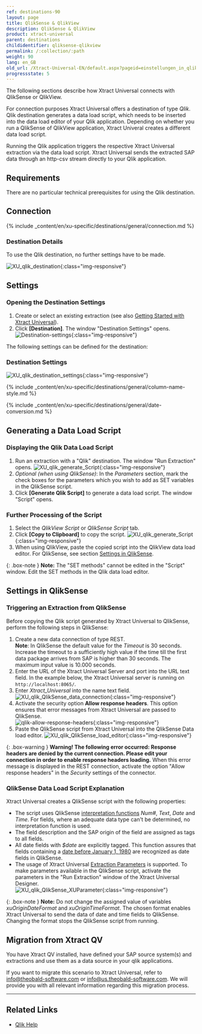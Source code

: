 ```yaml
---
ref: destinations-90
layout: page
title: QlikSense & QlikView
description: QlikSense & QlikView
product: xtract-universal
parent: destinations
childidentifier: qliksense-qlikview
permalink: /:collection/:path
weight: 90
lang: en_GB
old_url: /Xtract-Universal-EN/default.aspx?pageid=einstellungen_in_qlik_sense
progressstate: 5
---
```


The following sections describe how Xtract Universal connects with QlikSense or QlikView.

For connection purposes Xtract Universal offers a destination of type *Qlik*. Qlik destination generates a data load script, which needs to be inserted into the data load editor of your Qlik application. Depending on whether you run a QlikSense of QlikView application, Xtract Univeral creates a different data load script.

Running the Qlik application triggers the respective Xtract Universal extraction via the data load script. Xtract Universal sends the extracted SAP data through an http-csv stream directly to your Qlik application.

## Requirements

There are no particular technical prerequisites for using the Qlik destination.


## Connection

{% include _content/en/xu-specific/destinations/general/connection.md %}	

### Destination Details
To use the Qlik destination, no further settings have to be made.

![XU_qlik_destination](/img/content/XU_qlik_destination.png){:class="img-responsive"}

## Settings

### Opening the Destination Settings
1. Create or select an existing extraction (see also [Getting Started with Xtract Universal](../getting-started/define-a-table-extraction)).
2. Click **[Destination]**. The window "Destination Settings" opens.
![Destination-settings](/img/content/xu/xu_designer_destination.png){:class="img-responsive"}

The following settings can be defined for the destination:  

### Destination Settings

![XU_qlik_destination_settings](/img/content/XU_qlik_destination_settings.png){:class="img-responsive"}

{% include _content/en/xu-specific/destinations/general/column-name-style.md %}

{% include _content/en/xu-specific/destinations/general/date-conversion.md %}

## Generating a Data Load Script

### Displaying the Qlik Data Load Script
1. Run an extraction with a "Qlik" destination. The window "Run Extraction" opens.
![XU_qlik_generate_Script](/img/content/xu/XU_qlik_generate_Script.png){:class="img-responsive"}
2. *Optional (when using QlikSense)*: In the *Parameters* section, mark the check boxes for the parameters which you wish to add as SET variables in the QlikSense script.
3. Click **[Generate Qlik Script]** to generate a data load script. The window "Script" opens.

### Further Processing of the Script
1. Select the *QlikView Script* or *QlikSense Script* tab.
2. Click **[Copy to Clipboard]** to copy the script.
![XU_qlik_generate_Script](/img/content/XU_qlik_generate_Script_2.png){:class="img-responsive"}
3. When using QlikView, paste the copied script into the QlikView data load editor. For QlikSense, see section [Settings in QlikSense](#settings-in-qlik-sense).

{: .box-note }
**Note:** The "SET methods" cannot be edited in the "Script" window. Edit the SET methods in the Qlik data load editor. 


## Settings in QlikSense

### Triggering an Extraction from QlikSense

Before copying the Qlik script generated by Xtract Universal to QlikSense, perform the following steps in QlikSense:

1. Create a new data connection of type REST. <br>
**Note**: In QlikSense the default value for the *Timeout* is 30 seconds. Increase the timeout to a sufficiently high value if the time till the first data package arrives from SAP is higher than 30 seconds. The maximum input value is 10.000 seconds.
2. Enter the URL of the Xtract Universal Server and port into the URL text field. In the example below, the Xtract Universal server is running on `http://localhost:8065/`.
3. Enter *Xtract_Universal* into the name text field.
![XU_qlik_QlikSense_data_connection](/img/content/XU_qlik_QlikSense_data_connection.png){:class="img-responsive"}
4. Activate the security option **Allow response headers**. This option ensures that error messages from Xtract Universal are passed to QlikSense.<br>
![qlik-allow-response-headers](/img/content/xu/qlik-allow-response-headers.png){:class="img-responsive"}
5. Paste the QlikSense script from Xtract Universal into the QlikSense Data load editor.
![XU_qlik_QlikSense_load_editor](/img/content/XU_qlik_QlikSense_load_editor.png){:class="img-responsive"}


{: .box-warning }
**Warning! The following error occurred: Response headers are denied by the current connection. Please edit your connection in order to enable response headers loading.**
When this error message is displayed in the REST connection, activate the option "Allow response headers" in the *Security* settings of the connector.

### QlikSense Data Load Script Explanation

Xtract Universal creates a QlikSense script with the following properties:
- The script uses QlikSense [interpretation functions](https://help.qlik.com/en-US/sense/June2020/Subsystems/Hub/Content/Sense_Hub/Scripting/InterpretationFunctions/interpretation-functions.htm) *Num#*, *Text*, *Date* and *Time*. For fields, where an adequate data type can't be determined, no interpretation function is used.
- The field description and the SAP origin of the field are assigned as tags to all fields.
- All date fields with *$date* are explicitly tagged. This function assures that fields containing a [date before January 1, 1980](https://help.qlik.com/en-US/sense/April2020/Subsystems/Hub/Content/Sense_Hub/Scripting/date-time-interpretation.htm) are recognized as date fields in QlikSense.
- The usage of Xtract Universal [Extraction Parameters](../execute-and-automate-extractions/extraction-parameters) is supported. 
To make parameters available in the QlikSense script, activate the parameters in the "Run Extraction" window of the Xtract Universal Designer.<br>
![XU_qlik_QlikSense_XUParameter](/img/content/XU_qlik_QlikSense_XUParameter.png){:class="img-responsive"}

{: .box-note }
**Note:** Do not change the assigned value of variables *xuOriginDateFormat* and *xuOriginTimeFormat*.
The chosen format enables Xtract Universal to send the data of date and time fields to QlikSense. Changing the format stops the QlikSense script from running.


## Migration from Xtract QV

You have Xtract QV installed, have defined your SAP source system(s) and extractions and use them as a data source in your qlik applications.

If you want to migrate this scenario to Xtract Universal, refer to [info@theobald-software.com](mailto:info@theobald-software.com) or [info@us.theobald-software.com](mailto:info@us.theobald-software.com).
We will provide you with all relevant information regarding this migration process.



*****
## Related Links

- [Qlik Help](https://help.qlik.com/)
